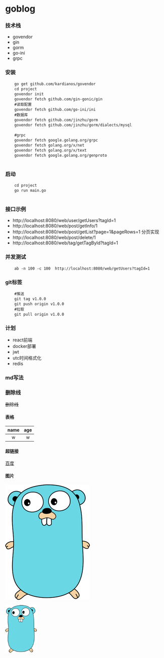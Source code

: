 # goblog

### 技术栈

* govendor
* gin 
* gorm 
* go-ini
* grpc

### 安装
```
    go get github.com/kardianos/govendor
    cd project
    govendor init
    govendor fetch github.com/gin-gonic/gin
    #读取配置
    govendor fetch github.com/go-ini/ini
    #数据库
    govendor fetch github.com/jinzhu/gorm
    govendor fetch github.com/jinzhu/gorm/dialects/mysql
    
    #grpc
    govendor fetch google.golang.org/grpc
    govendor fetch golang.org/x/net
    govendor fetch golang.org/x/text
    govendor fetch google.golang.org/genproto
    
```

### 启动
```
    cd project
    go run main.go
    
```

### 接口示例

* http://localhost:8080/web/user/getUsers?tagId=1
* http://localhost:8080/web/post/getInfo/1
* http://localhost:8080/web/post/getList?page=1&pageRows=1 分页实现
* http://localhost:8080/web/post/delete/1
* http://localhost:8080/web/tag/getTagById?tagId=1

### 并发测试

``` 
    ab -n 100 -c 100  http://localhost:8080/web/getUsers?tagId=1
```

### git标签
``` 
    #推送
    git tag v1.0.0
    git push origin v1.0.0
    #拉取
    git pull origin v1.0.0
```



### 计划

* react前端
* docker部署
* jwt
* utc时间格式化
* redis


### md写法

### 删除线

~~删除线~~

#### 表格

| name | age |
| :----: | :----:|
| w | w |

#### 超链接

[百度]:http://www.baidu.com 

[百度]


#### 图片

![image](https://github.com/wangkeya/goblog/blob/master/go.png)

<img src="https://github.com/wangkeya/goblog/blob/master/go.png" width = "100" height = "150" div align="left" />



